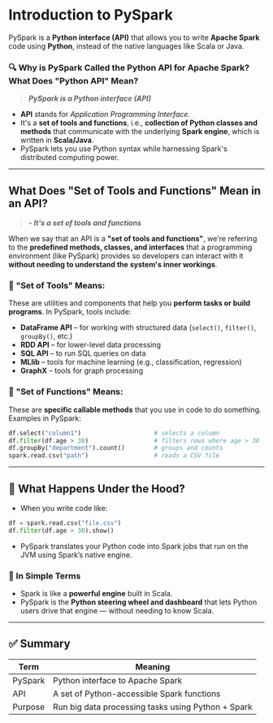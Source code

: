 # Introduction to PySpark

PySpark is a **Python interface (API)** that allows you to write **Apache Spark** code using **Python**, instead of the native languages like Scala or Java.



### 🔍  Why is PySpark Called the Python API for Apache Spark? What Does "Python API" Mean?
> **_PySpark is a **Python interface (API)**_**
- **API** stands for *Application Programming Interface*.
- It's a **set of tools and functions**, i.e., **collection of Python classes and methods** that communicate with the underlying **Spark engine**, which is written in **Scala/Java**.
- PySpark lets you use Python syntax while harnessing Spark's distributed computing power.
  
---

## What Does "Set of Tools and Functions" Mean in an API?
> **_- It's a **set of tools and functions**_**

When we say that an API is a **"set of tools and functions"**, we're referring to the **predefined methods, classes, and interfaces** that a programming environment (like PySpark) provides so developers can interact with it **without needing to understand the system's inner workings**.



### 🔧 **"Set of Tools"** Means:
These are utilities and components that help you **perform tasks or build programs**. In PySpark, tools include:

- **DataFrame API**   – for working with structured data (`select()`, `filter()`, `groupBy()`, etc.)
- **RDD API**         – for lower-level data processing
- **SQL API**         – to run SQL queries on data
- **MLlib**           – tools for machine learning (e.g., classification, regression)
- **GraphX**          – tools for graph processing



### 🧩 **"Set of Functions"** Means:
These are **specific callable methods** that you use in code to do something. Examples in PySpark:

```python
df.select("column1")                    # selects a column
df.filter(df.age > 30)                  # filters rows where age > 30
df.groupBy("department").count()        # groups and counts
spark.read.csv("path")                  # reads a CSV file
```
---

## 🔧 What Happens Under the Hood?

- When you write code like:

```python
df = spark.read.csv("file.csv")
df.filter(df.age > 30).show()
```
- PySpark translates your Python code into Spark jobs that run on the JVM using Spark’s native engine.


### 🧠 In Simple Terms

- Spark is like a **powerful engine** built in Scala.
- PySpark is the **Python steering wheel and dashboard** that lets Python users drive that engine — without needing to know Scala.

---

## ✅ Summary

| Term      | Meaning                                           |
|-----------|---------------------------------------------------|
| PySpark   | Python interface to Apache Spark                  |
| API       | A set of Python-accessible Spark functions        |
| Purpose   | Run big data processing tasks using Python + Spark|

